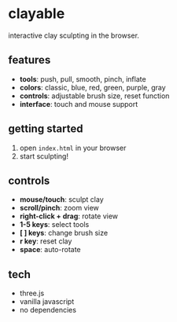 # clayable

interactive clay sculpting in the browser.

## features

- **tools**: push, pull, smooth, pinch, inflate
- **colors**: classic, blue, red, green, purple, gray  
- **controls**: adjustable brush size, reset function
- **interface**: touch and mouse support

## getting started

1. open `index.html` in your browser
2. start sculpting!

## controls

- **mouse/touch**: sculpt clay
- **scroll/pinch**: zoom view
- **right-click + drag**: rotate view
- **1-5 keys**: select tools
- **[ ] keys**: change brush size
- **r key**: reset clay
- **space**: auto-rotate

## tech

- three.js
- vanilla javascript
- no dependencies